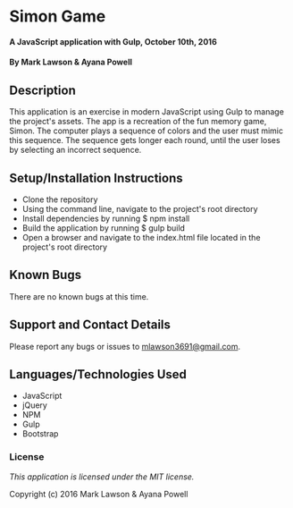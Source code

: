 # Simon Game

#### A JavaScript application with Gulp, October 10th, 2016

#### By Mark Lawson & Ayana Powell

## Description

This application is an exercise in modern JavaScript using Gulp to manage the project's assets. The app is a recreation of the fun memory game, Simon. The computer plays a sequence of colors and the user must mimic this sequence. The sequence gets longer each round, until the user loses by selecting an incorrect sequence.

## Setup/Installation Instructions

* Clone the repository
* Using the command line, navigate to the project's root directory
* Install dependencies by running $ npm install
* Build the application by running $ gulp build
* Open a browser and navigate to the index.html file located in the project's root directory

## Known Bugs

There are no known bugs at this time.

## Support and Contact Details

Please report any bugs or issues to mlawson3691@gmail.com.

## Languages/Technologies Used

* JavaScript
* jQuery
* NPM
* Gulp
* Bootstrap

### License

*This application is licensed under the MIT license.*

Copyright (c) 2016 Mark Lawson & Ayana Powell
